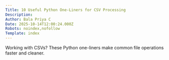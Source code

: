 ```yaml
---
Title: 10 Useful Python One-Liners for CSV Processing
Description: 
Author: Bala Priya C
Date: 2025-10-14T12:00:24.000Z
Robots: noindex,nofollow
Template: index
---
```

Working with CSVs? These Python one-liners make common file operations faster and cleaner.